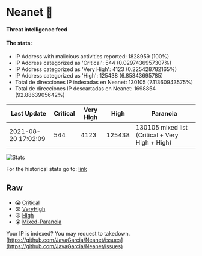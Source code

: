 # Neanet :hocho:
#### Threat intelligence feed
#### The stats:

- IP Address with malicious activities reported: 1828959 (100%)
- IP Address categorized as 'Critical':  544 (0.0297436957307%)
- IP Address categorized as 'Very High':  4123 (0.225428782165%)
- IP Address categorized as 'High':  125438 (6.85843695785)
- Total de direcciones IP indexadas en Neanet:  130105 (7.11360943575%)
- Total de direcciones IP descartadas en Neanet:  1698854 (92.8863905642%)

| Last Update | Critical | Very High | High | Paranoia |
| --- | --- | --- | --- | --- |
| 2021-08-20 17:02:09 | 544 | 4123 | 125438 | 130105 mixed list (Critical + Very High + High)|

![Stats](https://docs.google.com/spreadsheets/d/e/2PACX-1vSnaNMIXVabIpDJjufMlzH7poXnshF3mgd8Is1g9ytUEzVsP5my4Trn8f-xkoLLQ38xpL3HtmUexLo6/pubchart?oid=501124687&format=image)

For the historical stats go to: [link](/stats.csv)
## Raw
- :scream: [Critical](https://raw.githubusercontent.com/JavaGarcia/Neanet/master/blacklists/neanet_critical.txt)
- :fearful: [VeryHigh](https://raw.githubusercontent.com/JavaGarcia/Neanet/master/blacklists/neanet_veryHigh.txtt)
- :frowning: [High](https://raw.githubusercontent.com/JavaGarcia/Neanet/master/blacklists/neanet_high.txt)
- :dizzy_face: [Mixed-Paranoia](https://raw.githubusercontent.com/JavaGarcia/Neanet/master/blacklists/neanet_all.txt)


Your IP is indexed? You may request to takedown. [https://github.com/JavaGarcia/Neanet/issues](https://github.com/JavaGarcia/Neanet/issues)

















































































































































































































































































































































































































































































































































































































































































































































































































































































































































































































































































































































































































































































































































































































































































































































































































































































































































































































































































































































































































































































































































































































































































































































































































































































































































































































































































































































































































































































































































































































































































































































































































































































































































































































































































































































































































































































































































































































































































































































































































































































































































































































































































































































































































































































































































































































































































































































































































































































































































































































































































































































































































































































































































































































































































































































































































































































































































































































































































































































































































































































































































































































































































































































































































































































































































































































































































































































































































































































































































































































































































































































































































































































































































































































































































































































































































































































































































































































































































































































































































































































































































































































































































































































































































































































